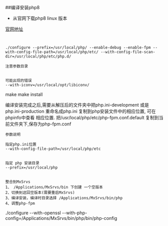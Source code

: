 ##编译安装php8
- 从官网下载php8 linux 版本

[官网地址](https://www.php.net/downloads)

```shell script


./configure --prefix=/usr/local/php/ --enable-debug --enable-fpm --with-config-file-path=/usr/local/php/etc/ --with-config-file-scan-dir=/usr/local/php/etc/php.d/

注意参数目录


可能出现的错误
--with-iconv=/usr/local/opt/libiconv/

```

make 
make install

编译安装完成之后,需要从解压后的文件夹中把php.ini-development
或是 php.ini-production 重命名成php.ini 复制到php安装文件中的相应位置,
可在phpinfo中查看 相应位置.
把/usr/local/php/etc/php-fpm.conf.default 复制到当前文件夹下,保存为php-fpm.conf

```text
参数说明

指定php.ini位置
--with-config-file-path=/usr/local/php/etc 


指定 php 安装目录
--prefix=/usr/local/php


```

```text
整合到MxSrvs
1、 /Applications/MxSrvs/bin 下创建 一个空版本
2、切换到这回空版本(需要重启MxSrvs)
3、编译安装，编译时目录选择 /Applications/MxSrvs/bin/php
4、调整php-fpm
```
./configure --with-openssl --with-php-config=/Applications/MxSrvs/bin/php/bin/php-config

